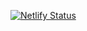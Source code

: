 [![Netlify Status](https://api.netlify.com/api/v1/badges/7163b496-8c6a-4f77-ac25-0c586a5bec04/deploy-status)](https://app.netlify.com/sites/mayoneese/deploys)
